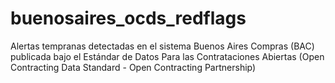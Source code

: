# buenosaires_ocds_redflags
Alertas tempranas detectadas en el sistema Buenos Aires Compras (BAC) publicada bajo el Estándar de Datos Para las Contrataciones Abiertas (Open Contracting Data Standard - Open Contracting Partnership)

